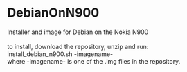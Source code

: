 # DebianOnN900
Installer and image for Debian on the Nokia N900<br>
<br>
to install, download the repository, unzip and run:<br>
install_debian_n900.sh -imagename- <br>
where -imagename- is one of the .img files in the repository.<br>
